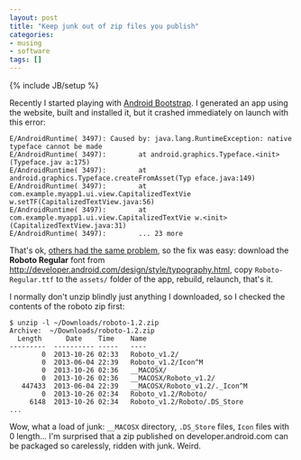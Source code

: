 ```yaml
---
layout: post
title: "Keep junk out of zip files you publish"
categories:
- musing
- software
tags: []
---
```

{% include JB/setup %}

Recently I started playing with [Android Bootstrap](http://www.androidbootstrap.com/).
I generated an app using the website,
built and installed it,
but it crashed immediately on launch with this error:

```
E/AndroidRuntime( 3497): Caused by: java.lang.RuntimeException: native typeface cannot be made
E/AndroidRuntime( 3497):        at android.graphics.Typeface.<init>(Typeface.jav a:175)
E/AndroidRuntime( 3497):        at android.graphics.Typeface.createFromAsset(Typ eface.java:149)
E/AndroidRuntime( 3497):        at com.example.myapp1.ui.view.CapitalizedTextVie w.setTF(CapitalizedTextView.java:56)
E/AndroidRuntime( 3497):        at com.example.myapp1.ui.view.CapitalizedTextVie w.<init>(CapitalizedTextView.java:31)
E/AndroidRuntime( 3497):        ... 23 more
```

That's ok, [others had the same problem](https://github.com/donnfelker/android-bootstrap-site/issues/14),
so the fix was easy:
download the **Roboto Regular** font from http://developer.android.com/design/style/typography.html,
copy `Roboto-Regular.ttf` to the `assets/` folder of the app,
rebuild, relaunch, that's it.

I normally don't unzip blindly just anything I downloaded,
so I checked the contents of the roboto zip first:

```
$ unzip -l ~/Downloads/roboto-1.2.zip 
Archive:  ~/Downloads/roboto-1.2.zip
  Length      Date    Time    Name
---------  ---------- -----   ----
        0  2013-10-26 02:33   Roboto_v1.2/
        0  2013-06-04 22:39   Roboto_v1.2/Icon^M
        0  2013-10-26 02:36   __MACOSX/
        0  2013-10-26 02:36   __MACOSX/Roboto_v1.2/
   447433  2013-06-04 22:39   __MACOSX/Roboto_v1.2/._Icon^M
        0  2013-10-26 02:34   Roboto_v1.2/Roboto/
     6148  2013-10-26 02:34   Roboto_v1.2/Roboto/.DS_Store
...
```

Wow, what a load of junk:
`__MACOSX` directory,
`.DS_Store` files,
`Icon` files with 0 length...
I'm surprised that a zip published on developer.android.com can be packaged so carelessly,
ridden with junk.
Weird.

